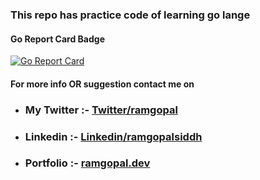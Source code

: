  ### This repo has practice code of learning go lange 

#### Go Report Card Badge
[![Go Report Card](https://goreportcard.com/badge/github.com/ramgopalsiddh/golang_practice)](https://goreportcard.com/report/github.com/ramgopalsiddh/golang_practice)

#### For more info OR suggestion contact me on

- ### My Twitter :- <a href="https://twitter.com/ramgopalsiddh1/"> Twitter/ramgopal </a>

- ### Linkedin :- <a href="https://www.linkedin.com/in/ramgopalsiddh/"> Linkedin/ramgopalsiddh </a>

- ### Portfolio :- <a href="https://ramgopal.dev/">ramgopal.dev</a>